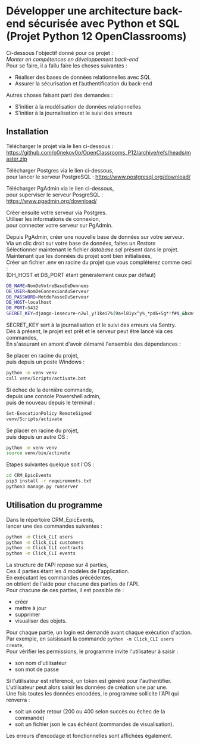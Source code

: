 
# Développer une architecture back-end sécurisée avec Python et SQL (Projet Python 12 OpenClassrooms)

Ci-dessous l'objectif donné pour ce projet :\
*Monter en compétences en développement back-end*\
Pour se faire, il a fallu faire les choses suivantes :

- Réaliser des bases de données relationnelles avec SQL
- Assurer la sécurisation et l’authentification du back-end

Autres choses faisant parti des demandes :
- S'initier à la modélisation de données relationnelles
- S'initier à la journalisation et le suivi des erreurs

## Installation

Télécharger le projet via le lien ci-dessous :\
https://github.com/o0nekov0o/OpenClassrooms_P12/archive/refs/heads/master.zip

Télécharger Postgres via le lien ci-dessous,\
pour lancer le serveur PostgreSQL :
https://www.postgresql.org/download/

Télécharger PgAdmin via le lien ci-dessous,\
pour superviser le serveur PosgreSQL :
https://www.pgadmin.org/download/

Créer ensuite votre serveur via Postgres.\
Utiliser les informations de connexion,\
pour connecter votre serveur sur PgAdmin.

Depuis PgAdmin, créer une nouvelle base de données sur votre serveur.\
Via un clic droit sur votre base de données, faites un *Restore*\
Sélectionner maintenant le fichier *database.sql* présent dans le projet.\
Maintenant que les données du projet sont bien initialisées,\
Créer un fichier .env en racine du projet que vous compléterez comme ceci :\
(DH_HOST et DB_PORT étant généralement ceux par défaut)

```bash
DB_NAME=NomDeVotreBaseDeDonnees
DB_USER=NomDeConnexionAuServeur
DB_PASSWORD=MotdePasseDuServeur
DB_HOST=localhost
DB_PORT=5432
SECRET_KEY=django-insecure-n2wl_y!1kei7%(9a+l81yx^y%_*pd6+5g*!f#$_&bxm*6@hvpd
```

SECRET_KEY sert à la journalisation et le suivi des erreurs via Sentry.\
Dès à présent, le projet est prêt et le serveur peut être lancé via ces commandes,\
En s'assurant en amont d'avoir démarré l'ensemble des dépendances :

Se placer en racine du projet,\
puis depuis un poste Windows :
```bash
python -m venv venv
call venv/Scripts/activate.bat
```
Si échec de la dernière commande,\
depuis une console Powershell admin,\
puis de nouveau depuis le terminal :
```bash
Set-ExecutionPolicy RemoteSigned
venv/Scripts/activate
```
Se placer en racine du projet,\
puis depuis un autre OS :
```bash
python -m venv venv
source venv/bin/activate
```
Etapes suivantes quelque soit l'OS :
```bash
cd CRM_EpicEvents
pip3 install -r requirements.txt
python3 manage.py runserver
```

## Utilisation du programme

Dans le répertoire CRM_EpicEvents,\
lancer une des commandes suivantes :

```bash
python -m Click_CLI users    
python -m Click_CLI customers
python -m Click_CLI contracts
python -m Click_CLI events
```
La structure de l'API repose sur 4 parties,\
Ces 4 parties étant les 4 modèles de l'application.\
En exécutant les commandes précédentes,\
on obtient de l'aide pour chacune des parties de l'API.\
Pour chacune de ces parties, il est possible de : 
- créer
- mettre à jour
- supprimer
- visualiser des objets.

Pour chaque partie, un login est demandé avant chaque exécution d'action.\
Par exemple, en saisissant la commande `python -m Click_CLI users create`,\
Pour vérifier les permissions, le programme invite l'utilisateur à saisir :

- son nom d'utilisateur
- son mot de passe

Si l'utilisateur est référencé, un token est généré pour l'authentifier.\
L'utilisateur peut alors saisir les données de création une par une.\
Une fois toutes les données encodées, le programme sollicite l'API qui renverra :

- soit un code retour (200 ou 400 selon succès ou échec de la commande)
- soit un fichier json le cas échéant (commandes de visualisation).

Les erreurs d'encodage et fonctionnelles sont affichées également.
